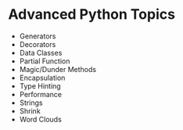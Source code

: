 # Advanced Python Topics
* Generators
* Decorators
* Data Classes
* Partial Function
* Magic/Dunder Methods
* Encapsulation
* Type Hinting
* Performance 
* Strings
* Shrink
* Word Clouds
       
   